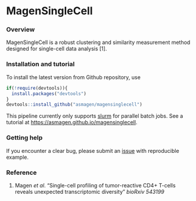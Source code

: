 MagenSingleCell
================

### Overview

MagenSingleCell is a robust clustering and similarity measurement method
designed for single-cell data analysis \[1\].

### Installation and tutorial

To install the latest version from Github repository, use

``` r
if(!require(devtools)){
  install.packages("devtools")
}
devtools::install_github("asmagen/magensinglecell")
```

This pipeline currently only supports [slurm](https://slurm.schedmd.com)
for parallel batch jobs. See a tutorial at
<https://asmagen.github.io/magensinglecell>.

### Getting help

If you encounter a clear bug, please submit an
[issue](https://github.com/asmagen/MagenSingleCell/issues) with
reproducible example.

### Reference

1.  Magen *et al*. “Single-cell profiling of tumor-reactive CD4+ T-cells
    reveals unexpected transcriptomic diversity” *bioRxiv 543199*
